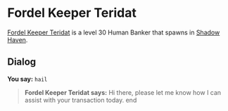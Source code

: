 # Fordel Keeper Teridat



[Fordel Keeper Teridat](/npc/150285) is a level 30 Human Banker that spawns in [Shadow Haven](/zone/150).



## Dialog

**You say:** `hail`



>**Fordel Keeper Teridat says:** Hi there, please let me know how I can assist with your transaction today.
end
